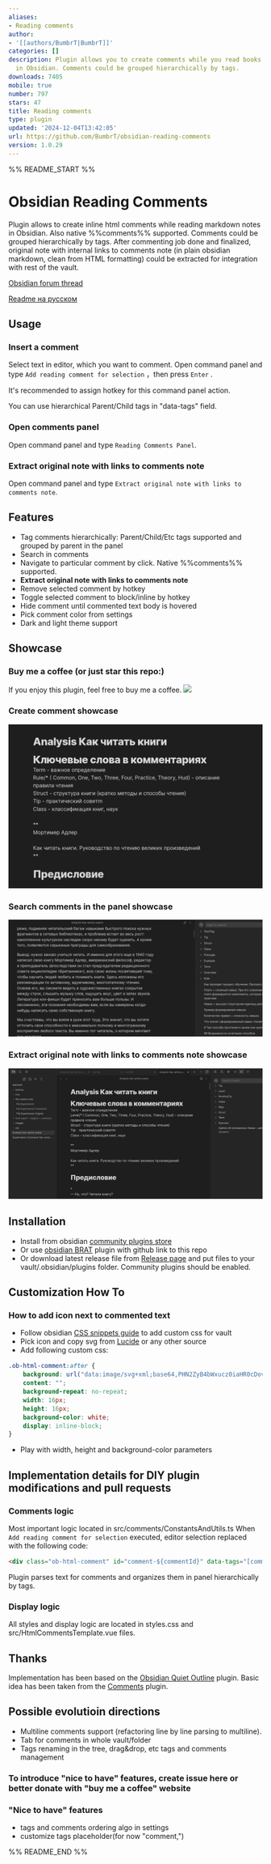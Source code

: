 ```yaml
---
aliases:
- Reading comments
author:
- '[[authors/BumbrT|BumbrT]]'
categories: []
description: Plugin allows you to create comments while you read books or articles
  in Obsidian. Comments could be grouped hierarchically by tags.
downloads: 7405
mobile: true
number: 797
stars: 47
title: Reading comments
type: plugin
updated: '2024-12-04T13:42:05'
url: https://github.com/BumbrT/obsidian-reading-comments
version: 1.0.29
---
```


%% README_START %%

# Obsidian Reading Comments

Plugin allows to create inline html comments while reading markdown notes in Obsidian. Also native %%comments%% supported. Comments could be grouped hierarchically by tags. After commenting job done and finalized, original note with internal links to comments note (in plain obsidian markdown, clean from HTML formatting) could be extracted for integration with rest of the vault.

[Obsidian forum thread](https://forum.obsidian.md/t/new-plugin-obsidian-reading-comments/)

[Readme на русском](https://github.com/BumbrT/obsidian-reading-comments/blob/master/README-RU.md)

## Usage

### Insert a comment

Select text in editor, which you want to comment. Open command panel and type `Add reading comment for selection` ，then press `Enter` .

It's recommended to assign hotkey for this command panel action.

You can use hierarchical Parent/Child tags in "data-tags" field.

### Open comments panel

Open command panel and type `Reading Comments Panel`.

### Extract original note with links to comments note

Open command panel and type `Extract original note with links to comments note`.

## Features

- Tag comments hierarchically: Parent/Child/Etc tags supported and grouped by parent in the panel
- Search in comments
- Navigate to particular comment by click. Native %%comments%% supported.
- **Extract original note with links to comments note**
- Remove selected comment by hotkey
- Toggle selected comment to block/inline by hotkey
- Hide comment until commented text body is hovered
- Pick comment color from settings
- Dark and light theme support

## Showcase

### Buy me a coffee (or just star this repo:)

If you enjoy this plugin, feel free to buy me a coffee.
<a href="https://www.buymeacoffee.com/bumbrtg"><img src="https://img.buymeacoffee.com/button-api/?text=Buy me a coffee&emoji=&slug=thtree&button_colour=40DCA5&font_colour=ffffff&font_family=Cookie&outline_colour=000000&coffee_colour=FFDD00" /></a>

### Create comment showcase

![Create comment](https://raw.githubusercontent.com/BumbrT/obsidian-reading-comments/master/resources/create-comment-ru.gif)

### Search comments in the panel showcase

![Search comments](https://raw.githubusercontent.com/BumbrT/obsidian-reading-comments/master/resources/navigate-comment-ru.gif)

### Extract original note with links to comments note showcase

![Extract original note](https://raw.githubusercontent.com/BumbrT/obsidian-reading-comments/master/resources/extract-original-ru.gif)

## Installation

- Install from obsidian [community plugins store](https://obsidian.md/plugins?id=reading-comments)
- Or use [obsidian BRAT](https://github.com/TfTHacker/obsidian42-brat) plugin with github link to this repo
- Or download latest release file from [Release page](https://github.com/BumbrT/obsidian-reading-comments/releases) and put files to your vault/.obsidian/plugins folder. Community plugins should be enabled.

## Customization How To
### How to add icon next to commented text
- Follow obsidian [CSS snippets guide](https://help.obsidian.md/Extending+Obsidian/CSS+snippets) to add custom css for vault
- Pick icon and copy svg from [Lucide](https://lucide.dev/icons/) or any other source
- Add following custom css:
```css
.ob-html-comment:after {
    background: url("data:image/svg+xml;base64,PHN2ZyB4bWxucz0iaHR0cDovL3d3dy53My5vcmcvMjAwMC9zdmciIHdpZHRoPSIxNiIgaGVpZ2h0PSIxNiIgdmlld0JveD0iMCAwIDI0IDI0IiBmaWxsPSJub25lIiBzdHJva2U9ImN1cnJlbnRDb2xvciIgc3Ryb2tlLXdpZHRoPSIyIiBzdHJva2UtbGluZWNhcD0icm91bmQiIHN0cm9rZS1saW5lam9pbj0icm91bmQiIGNsYXNzPSJsdWNpZGUgbHVjaWRlLXN0aWNreS1ub3RlIj48cGF0aCBkPSJNMTUuNSAzSDVhMiAyIDAgMCAwLTIgMnYxNGMwIDEuMS45IDIgMiAyaDE0YTIgMiAwIDAgMCAyLTJWOC41TDE1LjUgM1oiLz48cGF0aCBkPSJNMTUgM3Y2aDYiLz48L3N2Zz4=");
    content: "";
    background-repeat: no-repeat;
    width: 16px;
    height: 16px;
    background-color: white;
    display: inline-block;
}
```
- Play with width, height and background-color parameters

## Implementation details for DIY plugin modifications and pull requests

### Comments logic

Most important logic located in src/comments/ConstantsAndUtils.ts
 When `Add reading comment for selection` executed, editor selection replaced with the following code:

```html
<div class="ob-html-comment" id="comment-${commentId}" data-tags="[comment,]"><span class="ob-html-comment-body">CommentPlaceholder</span>${htmlEscapedSelection}</div>
```

Plugin parses text for comments and organizes them in panel hierarchically by tags.

### Display logic

All styles and display logic are located in styles.css and src/HtmlCommentsTemplate.vue files.

## Thanks

Implementation has been based on the [Obsidian Quiet Outline](https://github.com/guopenghui/obsidian-quiet-outline) plugin.
Basic idea has been taken from the [Comments](https://github.com/Darakah/obsidian-comments-plugin) plugin.


## Possible evolutioin directions

- Multiline comments support (refactoring line by line parsing to multiline).
- Tab for comments in whole vault/folder
- Tags renaming in the tree, drag&drop, etc tags and comments management

### To introduce "nice to have" features, create issue here or better donate with "buy me a coffee" website

### "Nice to have" features

- tags and comments ordering algo in settings
- customize tags placeholder(for now "comment,")


%% README_END %%